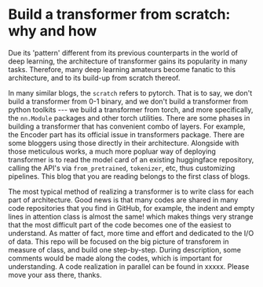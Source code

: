 # Build a transformer from scratch: why and how

Due its 'pattern' different from its previous counterparts in the world of deep learning, the architecture of transformer gains its popularity in many tasks.
Therefore, many deep learning amateurs become fanatic to this architecture, and to its build-up from scratch thereof.

In many similar blogs, the `scratch` refers to pytorch. That is to say, we don't build a transformer from 0-1 binary, and we don't build a transformer from python toolkits --- we build a transformer from torch, and more specifically, the `nn.Module` packages and other torch utilities.
There are some phases in building a transformer that has convenient combo of layers. For example, the Encoder part has its official issue in transformers package. There are some bloggers using those directly in their architecture.
Alongside with those meticulous works, a much more popluar way of deploying transformer is to read the model card of an existing huggingface repository, calling the API's via `from_pretrained`, `tokenizer`, etc, thus customizing pipelines.
This blog that you are reading belongs to the first class of blogs.

The most typical method of realizing a transformer is to write class for each part of architecture.
Good news is that many codes are shared in many code repositories that you find in GitHub, for example, the indent and empty lines in attention class is almost the same! which makes things very strange that the most difficult part of the code becomes one of the easiest to understand.
As matter of fact, more time and effort and dedicated to the I/O of data.
This repo will be focused on the big picture of transforem in measure of class, and build one step-by-step.
During description, some comments would be made along the codes, which is important for understanding.
A code realization in parallel can be found in xxxxx. Please move your ass there, thanks.





